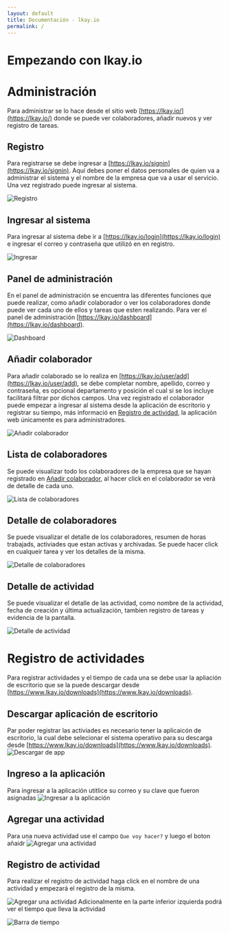 ```yaml
---
layout: default
title: Documentación - lkay.io
permalink: /
---
```


# Empezando con lkay.io

# Administración
Para administrar se lo hace desde el sitio web [https://lkay.io/](https://lkay.io/) donde se puede ver colaboradores, añadir nuevos y ver registro de tareas.

## Registro
Para registrarse se debe ingresar a [https://lkay.io/signin](https://lkay.io/signin). Aquí debes poner el datos personales de quien va a administrar el sistema y el nombre de la empresa que va a usar el servicio. Una vez registrado puede ingresar al sistema.

![Registro](/assets/img/lkayio/dc_signin.png)

## Ingresar al sistema
Para ingresar al sistema debe ir a [https://lkay.io/login](https://lkay.io/login) e ingresar el correo y contraseña que utilizó en en registro.

![Ingresar](/assets/img/lkayio/dc_login.png)

## Panel de administración
En el panel de administración se encuentra las diferentes funciones que puede realizar, como añadir colaborador o ver los colaboradores donde puede ver cada uno de ellos y tareas que esten realizando. Para ver el panel de administración [https://lkay.io/dashboard](https://lkay.io/dashboard).

![Dashboard](/assets/img/lkayio/dc_dashboard.png)

## Añadir colaborador
Para añadir colaborado se lo realiza en [https://lkay.io/user/add](https://lkay.io/user/add), se debe completar nombre, apellido, correo y contraseña, es opcional departamento y posición el cual si se los incluye facilitará filtrar por dichos campos. Una vez registrado el colaborador puede empezar a ingresar al sistema desde la aplicación de escritorio y registrar su tiempo, más informació en [Registro de actividad](/#registro-de-activdad), la aplicación web únicamente es para administradores.

![Añadir colaborador](/assets/img/lkayio/dc_add_user.png)

## Lista de colaboradores
Se puede visualizar todo los colaboradores de la empresa que se hayan registrado en [Añadir colaborador](/#añadir-colaborador), al hacer click en el colaborador se verá de detalle de cada uno.

![Lista de colaboradores](/assets/img/lkayio/dc_lista_usuarios.png)

## Detalle de colaboradores
Se puede visualizar el detalle de los colaboradores, resumen de horas trabajads, activiades que estan activas y archivadas. Se puede hacer click en cualqueir tarea y ver los detalles de la misma.

![Detalle de colaboradores](/assets/img/lkayio/dc_detalle_usario.png)

## Detalle de actividad
Se puede visualizar el detalle de las actividad, como nombre de la actividad, fecha de creación y última actualización, tambien registro de tareas y evidencia de la pantalla.

![Detalle de actividad](/assets/img/lkayio/dc_detail_task.png)

# Registro de actividades
Para registrar actividades y el tiempo de cada una se debe usar la apliación de escritorio que se la puede descargar desde [https://www.lkay.io/downloads](https://www.lkay.io/downloads).

## Descargar aplicación de escritorio
Par poder registrar las activiades es necesario tener la aplicaicón de escritorio, la cual debe selecionar el sistema operativo para su descarga desde [https://www.lkay.io/downloads](https://www.lkay.io/downloads).
![Descargar de app](/assets/img/lkayio/dc_download.png)

## Ingreso a la aplicación
Para ingresar a la aplicación utitlice su correo y su clave que fueron asignadas 
![Ingresar a la aplicación](/assets/img/lkayio/dc_login_app.png)

## Agregar una actividad
Para una nueva actividad use el campo `Que voy hacer?` y luego el boton añaidr
![Agregar una actividad](/assets/img/lkayio/dc_agregar_actividad.png)

## Registro de actividad
Para realizar el registro de actividad haga click en el nombre de una actividad y empezará el registro de la misma.

![Agregar una actividad](/assets/img/lkayio/dc_agregar_actividad.png)
Adicionalmente en la parte inferior izquierda podrá ver el tiempo que lleva la actividad

![Barra de tiempo](/assets/img/lkayio/barra_tiempo.png)
